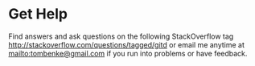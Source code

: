 # Get Help

Find answers and ask questions on the following StackOverflow tag <http://stackoverflow.com/questions/tagged/gitd> or email me anytime at <mailto:tombenke@gmail.com> if you run into problems or have feedback.
